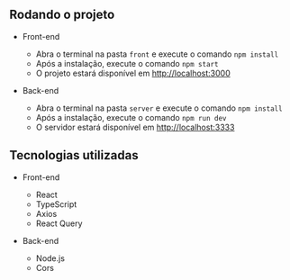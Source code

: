 ## Rodando o projeto

- Front-end

  - Abra o terminal na pasta `front` e execute o comando `npm install`
  - Após a instalação, execute o comando `npm start`
  - O projeto estará disponível em [http://localhost:3000](http://localhost:3000)

- Back-end
  - Abra o terminal na pasta `server` e execute o comando `npm install`
  - Após a instalação, execute o comando `npm run dev`
  - O servidor estará disponível em [http://localhost:3333](http://localhost:3333)

## Tecnologias utilizadas

- Front-end

  - React
  - TypeScript
  - Axios
  - React Query

- Back-end
  - Node.js
  - Cors
